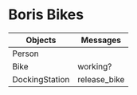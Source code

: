 # Boris Bikes

| Objects        | Messages     |
| -------------- | ------------ |
| Person         |              |
| Bike           | working?     |
| DockingStation | release_bike |
